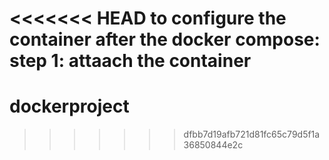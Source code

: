 <<<<<<< HEAD
to configure the container after the docker compose:
step 1:  attaach the container
=======
# dockerproject
>>>>>>> dfbb7d19afb721d81fc65c79d5f1a36850844e2c
